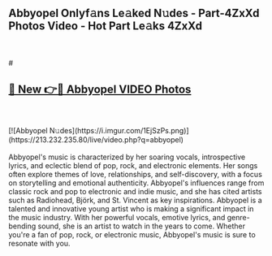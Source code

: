 ## Abbyopel Onlyf𝚊ns Le𝚊ked N𝚞des - Part-4ZxXd Photos Video - Hot Part Le𝚊ks 4ZxXd
<br>
<br>
# <h2><a href="https://213.232.235.80/live/video.php?q=abbyopel">🔗 New 👉🔴 Abbyopel VIDEO Photos</a></h2>
<br>
<br>
[![Abbyopel N𝚞des](https://i.imgur.com/1EjSzPs.png)](https://213.232.235.80/live/video.php?q=abbyopel)
<br>
<br>
Abbyopel's music is characterized by her soaring vocals, introspective lyrics, and eclectic blend of pop, rock, and electronic elements. Her songs often explore themes of love, relationships, and self-discovery, with a focus on storytelling and emotional authenticity. Abbyopel's influences range from classic rock and pop to electronic and indie music, and she has cited artists such as Radiohead, Björk, and St. Vincent as key inspirations. Abbyopel is a talented and innovative young artist who is making a significant impact in the music industry. With her powerful vocals, emotive lyrics, and genre-bending sound, she is an artist to watch in the years to come. Whether you're a fan of pop, rock, or electronic music, Abbyopel's music is sure to resonate with you.
<br>
<br>